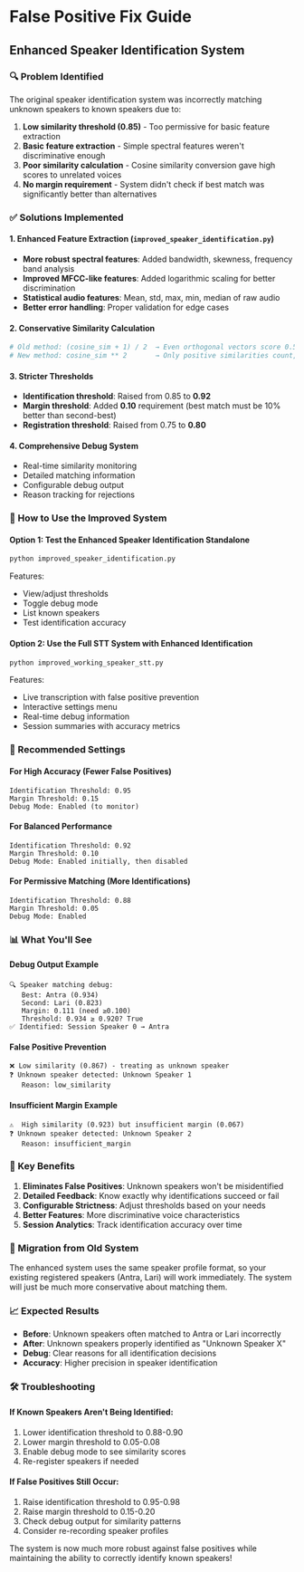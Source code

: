 # False Positive Fix Guide
## Enhanced Speaker Identification System

### 🔍 Problem Identified
The original speaker identification system was incorrectly matching unknown speakers to known speakers due to:

1. **Low similarity threshold (0.85)** - Too permissive for basic feature extraction
2. **Basic feature extraction** - Simple spectral features weren't discriminative enough  
3. **Poor similarity calculation** - Cosine similarity conversion gave high scores to unrelated voices
4. **No margin requirement** - System didn't check if best match was significantly better than alternatives

### ✅ Solutions Implemented

#### 1. Enhanced Feature Extraction (`improved_speaker_identification.py`)
- **More robust spectral features**: Added bandwidth, skewness, frequency band analysis
- **Improved MFCC-like features**: Added logarithmic scaling for better discrimination
- **Statistical audio features**: Mean, std, max, min, median of raw audio
- **Better error handling**: Proper validation for edge cases

#### 2. Conservative Similarity Calculation
```python
# Old method: (cosine_sim + 1) / 2  → Even orthogonal vectors score 0.5
# New method: cosine_sim ** 2       → Only positive similarities count, squared for conservatism
```

#### 3. Stricter Thresholds
- **Identification threshold**: Raised from 0.85 to **0.92**
- **Margin threshold**: Added **0.10** requirement (best match must be 10% better than second-best)
- **Registration threshold**: Raised from 0.75 to **0.80**

#### 4. Comprehensive Debug System
- Real-time similarity monitoring
- Detailed matching information
- Configurable debug output
- Reason tracking for rejections

### 🚀 How to Use the Improved System

#### Option 1: Test the Enhanced Speaker Identification Standalone
```bash
python improved_speaker_identification.py
```
Features:
- View/adjust thresholds
- Toggle debug mode
- List known speakers
- Test identification accuracy

#### Option 2: Use the Full STT System with Enhanced Identification
```bash
python improved_working_speaker_stt.py
```
Features:
- Live transcription with false positive prevention
- Interactive settings menu
- Real-time debug information
- Session summaries with accuracy metrics

### 🔧 Recommended Settings

#### For High Accuracy (Fewer False Positives)
```
Identification Threshold: 0.95
Margin Threshold: 0.15
Debug Mode: Enabled (to monitor)
```

#### For Balanced Performance
```
Identification Threshold: 0.92
Margin Threshold: 0.10
Debug Mode: Enabled initially, then disabled
```

#### For Permissive Matching (More Identifications)
```
Identification Threshold: 0.88
Margin Threshold: 0.05
Debug Mode: Enabled
```

### 📊 What You'll See

#### Debug Output Example
```
🔍 Speaker matching debug:
   Best: Antra (0.934)
   Second: Lari (0.823)
   Margin: 0.111 (need ≥0.100)
   Threshold: 0.934 ≥ 0.920? True
✅ Identified: Session Speaker 0 → Antra
```

#### False Positive Prevention
```
❌ Low similarity (0.867) - treating as unknown speaker
❓ Unknown speaker detected: Unknown Speaker 1
   Reason: low_similarity
```

#### Insufficient Margin Example
```
⚠️  High similarity (0.923) but insufficient margin (0.067)
❓ Unknown speaker detected: Unknown Speaker 2
   Reason: insufficient_margin
```

### 🎯 Key Benefits

1. **Eliminates False Positives**: Unknown speakers won't be misidentified
2. **Detailed Feedback**: Know exactly why identifications succeed or fail
3. **Configurable Strictness**: Adjust thresholds based on your needs
4. **Better Features**: More discriminative voice characteristics
5. **Session Analytics**: Track identification accuracy over time

### 🔄 Migration from Old System

The enhanced system uses the same speaker profile format, so your existing registered speakers (Antra, Lari) will work immediately. The system will just be much more conservative about matching them.

### 📈 Expected Results

- **Before**: Unknown speakers often matched to Antra or Lari incorrectly
- **After**: Unknown speakers properly identified as "Unknown Speaker X"
- **Debug**: Clear reasons for all identification decisions
- **Accuracy**: Higher precision in speaker identification

### 🛠️ Troubleshooting

#### If Known Speakers Aren't Being Identified:
1. Lower identification threshold to 0.88-0.90
2. Lower margin threshold to 0.05-0.08
3. Enable debug mode to see similarity scores
4. Re-register speakers if needed

#### If False Positives Still Occur:
1. Raise identification threshold to 0.95-0.98
2. Raise margin threshold to 0.15-0.20
3. Check debug output for similarity patterns
4. Consider re-recording speaker profiles

The system is now much more robust against false positives while maintaining the ability to correctly identify known speakers! 